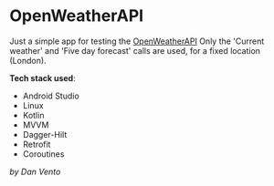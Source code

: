 # OpenWeatherAPI
Just a simple app for testing the [OpenWeatherAPI](https://openweathermap.org/)
Only the 'Current weather' and 'Five day forecast' calls are used, for a fixed location (London).

**Tech stack used**:
- Android Studio
- Linux
- Kotlin
- MVVM
- Dagger-Hilt
- Retrofit
- Coroutines

*by Dan Vento*
